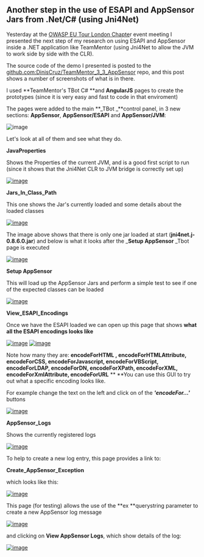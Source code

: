 ##  Another step in the use of ESAPI and AppSensor Jars from .Net/C# (using Jni4Net)

Yesterday at the [OWASP EU Tour London Chapte](https://www.owasp.org/index.php/EUTour2013_London_Agenda)r event meeting I presented the next step of my research on using ESAPI and AppSensor inside a .NET application like TeamMentor (using Jni4Net to allow the JVM to work side by side with the CLR).

The source code of the demo I presented is posted to the [github.com:DinisCruz/TeamMentor_3_3_AppSensor](http://github.com:DinisCruz/TeamMentor_3_3_AppSensor) repo, and this post shows a number of screenshots of what is in there.

I used **TeamMentor's TBot C# **and **AngularJS** pages to create the prototypes (since it is very easy and fast to code in that enviroment)

The pages were added to the main **_TBot _**control panel, in 3 new sections: **AppSensor**, **AppSensor/ESAPI** and **AppSensor/JVM**:

![image](images/another-step-in-the-use-of-esapi-and-appsensor-jars/image_1.png)

Let's look at all of them and see what they do.

**JavaProperties**

Shows the Properties of the current JVM, and is a good first script to run (since it shows that the Jni4Net CLR to JVM bridge is correctly set up)

[![image](images/image_thumb_25255B1_25255D1.png)](http://lh4.ggpht.com/-pUaZd6PJLfM/Ua2tnHUCjxI/AAAAAAAAMZM/0EOxCVn_SUY/s1600-h/image%25255B5%25255D.png)

**Jars_In_Class_Path**

This one shows the Jar's currently loaded and some details about the loaded classes

[![image](images/image_thumb_25255B2_25255D1.png)](http://lh6.ggpht.com/-AE4-DZt-cRM/Ua2towf9CiI/AAAAAAAAMZc/PGmphVc7p9c/s1600-h/image%25255B8%25255D.png)

The image above shows that there is only one jar loaded at start (**jni4net.j-0.8.6.0.jar**) and below is what it looks after the _**Setup AppSensor**  _Tbot page is executed

[![image](images/image_thumb_25255B3_25255D1.png)](http://lh4.ggpht.com/-6Kb3PyKfdOs/Ua2tqr8c6QI/AAAAAAAAMZs/SNg65Qa7QVE/s1600-h/image%25255B11%25255D.png)

**Setup AppSensor**

This will load up the AppSensor Jars and perform a simple test to see if one of the expected classes can be loaded

[![image](images/image_thumb_25255B4_25255D1.png)](http://lh6.ggpht.com/-z_N-icMNS6s/Ua2tsajPUWI/AAAAAAAAMZ8/5Fr3ILWWvZk/s1600-h/image%25255B14%25255D.png)

**View_ESAPI_Encodings**

Once we have the ESAPI loaded we can open up this page that shows **what all the ESAPI encodings looks like**

[![image](images/image_thumb_25255B5_25255D1.png)](http://lh3.ggpht.com/-gKbEuJVJ_7E/Ua2tuJDZ0pI/AAAAAAAAMaM/NBkqr4BOScU/s1600-h/image%25255B17%25255D.png)
[![image](images/image_thumb_25255B7_25255D1.png)](http://lh4.ggpht.com/-UHNifhDWLm8/Ua2tvjT4lYI/AAAAAAAAMac/iiDIV2fSedc/s1600-h/image%25255B21%25255D.png)

Note how many they are: **encodeForHTML , encodeForHTMLAttribute, encodeForCSS, encodeForJavascript, encodeForVBScript, encodeForLDAP, encodeForDN, encodeForXPath, encodeForXML, encodeForXmlAttribute, encodeForURL**
**
**You can use this GUI to try out what a specific encoding looks like.

For example change the text on the left and click on of the **_'encodeFor...'_** buttons

[![image](images/image_thumb_25255B9_25255D.png)](http://lh4.ggpht.com/-4SVsh8Q4To0/Ua2txY99QbI/AAAAAAAAMas/gLeWm9Nm0lc/s1600-h/image%25255B27%25255D.png)

**AppSensor_Logs**

Shows the currently registered logs

[![image](images/image_thumb_25255B10_25255D.png)](http://lh4.ggpht.com/-ah5uDjgatMU/Ua2tzEOejdI/AAAAAAAAMa8/Q35ILwsVlT0/s1600-h/image%25255B30%25255D.png)

To help to create a new log entry, this page provides a link to:

**Create_AppSensor_Exception**

which looks like this:

[![image](images/image_thumb_25255B11_25255D.png)](http://lh4.ggpht.com/-RQ8RpHoCj4A/Ua2t0SqJs0I/AAAAAAAAMbM/FJe99tsE7V0/s1600-h/image%25255B33%25255D.png)

This page (for testing) allows the use of the **ex **querystring parameter to create a new AppSensor log message

[![image](images/image_thumb_25255B12_25255D.png)](http://lh4.ggpht.com/-QaDlWET1-4Q/Ua2t1w-DLdI/AAAAAAAAMbc/nA7KjAdqAeA/s1600-h/image%25255B36%25255D.png)

and clicking on **View AppSensor Logs**, which show details of the log:

[![image](images/image_thumb_25255B13_25255D.png)](http://lh6.ggpht.com/-mv3P_aRoQYo/Ua2t3d7zKTI/AAAAAAAAMbs/g1wSJvQPoKY/s1600-h/image%25255B39%25255D.png)

